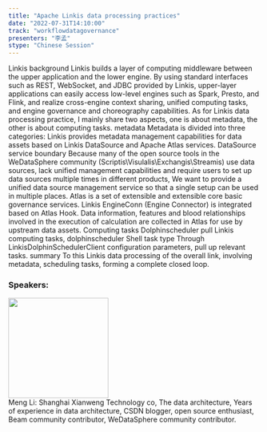 ```yaml
---
title: "Apache Linkis data processing practices"
date: "2022-07-31T14:10:00"
track: "workflowdatagovernance"
presenters: "李孟"
stype: "Chinese Session"
---
```

Linkis background
Linkis builds a layer of computing middleware between the upper application and the lower engine. By using standard interfaces such as REST, WebSocket, and JDBC provided by Linkis, upper-layer applications can easily access low-level engines such as Spark, Presto, and Flink, and realize cross-engine context sharing, unified computing tasks, and engine governance and choreography capabilities.
As for Linkis data processing practice, I mainly share two aspects, one is about metadata, the other is about computing tasks.
metadata
Metadata is divided into three categories: Linkis provides metadata management capabilities for data assets based on Linkis DataSource and Apache Atlas services. DataSource service boundary Because many of the open source tools in the WeDataSphere community (Scriptis\Visulalis\Exchangis\Streamis) use data sources, lack unified management capabilities and require users to set up data sources multiple times in different products, We want to provide a unified data source management service so that a single setup can be used in multiple places. Atlas is a set of extensible and extensible core basic governance services. Linkis EngineConn (Engine Connector) is integrated based on Atlas Hook. Data information, features and blood relationships involved in the execution of calculation are collected in Atlas for use by upstream data assets.
Computing tasks
Dolphinscheduler pull Linkis computing tasks, dolphinscheduler Shell task type Through LinkisDolphinSchedulerClient configuration parameters, pull up relevant tasks.
summary
To this Linkis data processing of the overall link, involving metadata, scheduling tasks, forming a complete closed loop.
 ### Speakers: 
 <img src="images/speaker/1132.png" width="200" /><br>Meng Li: Shanghai Xianweng Technology co, The data architecture, Years of experience in data architecture, CSDN blogger, open source enthusiast, Beam community contributor, WeDataSphere community contributor.

 